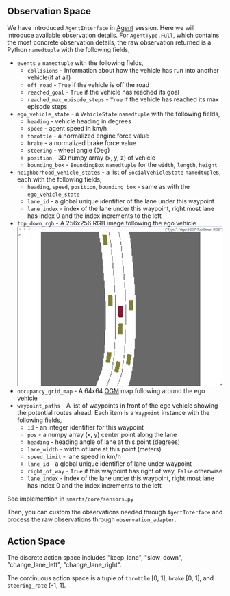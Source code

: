 
## Observation Space
We have introduced `AgentInterface` in [Agent](Agent.md) session. Here we will introduce available observation details.
For `AgentType.Full`, which contains the most concrete observation details, the raw observation returned
 is a Python `namedtuple` with the following fields,
* `events` a `namedtuple` with the following fields,
    * `collisions` - Information about how the vehicle has run into another vehicle(if at all)
    * `off_road` - `True` if the vehicle is off the road
    * `reached_goal` - `True` if the vehicle has reached its goal
    * `reached_max_episode_steps` - `True` if the vehicle has reached its max episode steps
* `ego_vehicle_state` - a `VehicleState` `namedtuple` with the following fields,
    * `heading` - vehicle heading in degrees
    * `speed` - agent speed in km/h
    * `throttle` - a normalized engine force value
    * `brake` - a normalized brake force value
    * `steering` - wheel angle (Deg)
    * `position` - 3D numpy array (x, y, z) of vehicle
    * `bounding_box` - `BoundingBox` `namedtuple` for the `width`, `length`, `height`
* `neighborhood_vehicle_states` - a list of `SocialVehicleState` `namedtuple`s, each with the following fields,
    * `heading`, `speed`, `position`, `bounding_box` - same as with the `ego_vehicle_state`
    * `lane_id` - a global unique identifier of the lane under this waypoint
    * `lane_index` - index of the lane under this waypoint, right most lane has index 0 and the index increments to the left
* `top_down_rgb` - A 256x256 RGB image following the ego vehicle
    ![](../assets/rgb.png)
* `occupancy_grid_map` - A 64x64 [OGM](https://en.wikipedia.org/wiki/Occupancy_grid_mapping) map following around the ego vehicle
* `waypoint_paths` - A list of waypoints in front of the ego vehicle showing the potential routes ahead. Each item is a `Waypoint` instance with the following fields,
    * `id` - an integer identifier for this waypoint
    * `pos` - a numpy array (x, y) center point along the lane
    * `heading` - heading angle of lane at this point (degrees)
    * `lane_width` - width of lane at this point (meters)
    * `speed_limit` - lane speed in km/h
    * `lane_id` - a global unique identifier of lane under waypoint
    * `right_of_way` - `True` if this waypoint has right of way, `False` otherwise
    * `lane_index` - index of the lane under this waypoint, right most lane has index 0 and the index increments to the left

See implemention in `smarts/core/sensors.py`


Then, you can custom the observations needed through `AgentInterface` and process the raw observations through `observation_adapter`.



## Action Space

The discrete action space includes  "keep_lane",  "slow_down", "change_lane_left", "change_lane_right".

The continuous action space is a tuple of `throttle` [0, 1], `brake` [0, 1], and `steering_rate` [-1, 1].
